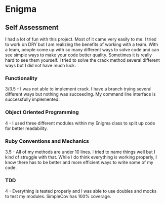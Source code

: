 # Enigma
## Self Assessment
I had a lot of fun with this project. Most of it came very easily to me. I tried to work on DRY but I am realizing the benefits of working with a team. With a team, people come up with so many different ways to solve code and can see simple ways to make your code better quality. Sometimes it is really hard to see them yourself.  I tried to solve the crack method several different ways but I did not have much luck.  

### Functionality
3/3.5 - I was not able to implement crack. I have a branch trying several different ways but nothing was succeeding. My command line interface is successfully implemented.  
### Object Oriented Programming
4 - I used three different modules within my Enigma class to split up code for better readability.  
### Ruby Conventions and Mechanics
3.5 - All of my methods are under 10 lines. I tried to name things well but I kind of struggle with that. While I do think everything is working properly, I know there has to be better and more efficient ways to write some of my code.  
### TDD
4 - Everything is tested properly and I was able to use doubles and mocks to test my modules. SimpleCov has 100% coverage.
